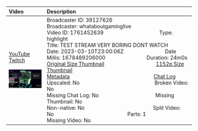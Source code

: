|Video|Description|
|:---|:---|
|[YouTube](https://www.youtube.com/watch?v=Unn37vUj1i0)<br>[Twitch](https://www.twitch.tv/videos/1761452639)<br><br>[<img src="../../../../../39127626/videos/thumbnails_1152p/2023/3/1678489206000_2023_03_10T23_00_06Z_39127626_1761452639_videos_thumbnails_1152p_thumb1761452639-2048x1152.jpg" width="200">](https://www.youtube.com/watch?v=Unn37vUj1i0)|Broadcaster ID: 39127626          Broadcaster: whataboutgaminglive<br>Video ID: 1761452639             Type: highlight<br>Title: TEST STREAM VERY BORING DONT WATCH<br>Date: 2023-03-10T23:00:06Z        Date Millis: 1678489206000        Duration: 24m0s<br>[Original Size Thumbnail](../../../../../39127626/videos/thumbnails_orig/2023/3/1678489206000_2023_03_10T23_00_06Z_39127626_1761452639_videos_thumbnails_orig_thumb1761452639-0x0.jpg)          [1152p Size Thumbnail](../../../../../39127626/videos/thumbnails_1152p/2023/3/1678489206000_2023_03_10T23_00_06Z_39127626_1761452639_videos_thumbnails_1152p_thumb1761452639-2048x1152.jpg)<br>[Metadata](../../../../../39127626/videos/metadata/2023/3/1678489206000_2023_03_10T23_00_06Z_39127626_1761452639_video_metadata.json)                 [Chat Log](../../../../../39127626/videos/chatlogs/2023/3/2023-03-10T23_00_06Z_39127626_1761452639_chat.json)<br>Upscaled: No                Broken Video: No<br>Missing Chat Log: No           Missing Thumbnail: No<br>Non-native: No              Split Video: No               Parts: 1<br>Missing Video: No

